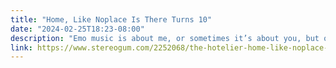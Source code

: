 ```yaml
---
title: "Home, Like Noplace Is There Turns 10"
date: "2024-02-25T18:23-08:00"
description: "Emo music is about me, or sometimes it’s about you, but only in the singular. And usually “you” are a woman, or if we’re being honest a girl who is done wrong by me. This is much of what defined the genre from ‘90s to through the 2000s. It’s the Get Up Kids’ “Action & Action,” it’s Taking Back Sunday’s “Cute Without the ‘E’.” When we talk about the emo revival, we’re talking about bands moving away from the scorched-earth acoustics of Dashboard Confessional or the glossy pop-punk of Fall Out Boy — acts who helped catapult emo into an era of commercial success — and toward a dirtier, knottier sound. The emo revival represented something more than just a shift in sound. There’s a shift of perspective, too, from “me” and “you” to “us,” and it was embodied in the music of a four-piece from Worcester, Massachusetts."
link: https://www.stereogum.com/2252068/the-hotelier-home-like-noplace-is-there-turns-10/reviews/the-anniversary/
---
```

